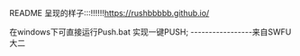 README
呈现的样子:::!!!!!!https://rushbbbbb.github.io/

在windows下可直接运行Push.bat 实现一键PUSH;
-----------------来自SWFU 大二
